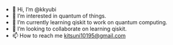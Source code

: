 - 👋 Hi, I’m @kkyubi
- 👀 I’m interested in quantum of things. 
- 🌱 I’m currently learning qiskit to work on quantum computing.
- 💞️ I’m looking to collaborate on learning qiskit.
- 📫 How to reach me kitsuni10195@gmail.com

<!---
kkyubi/kkyubi is a ✨ special ✨ repository because its `README.md` (this file) appears on your GitHub profile.
You can click the Preview link to take a look at your changes.
--->
